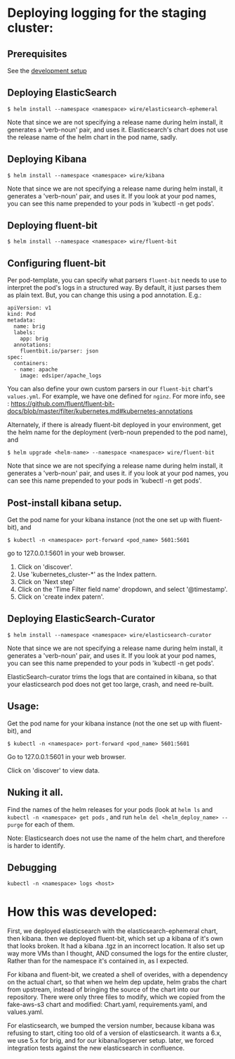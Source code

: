 # Deploying logging for the staging cluster:

## Prerequisites

See the [development setup](https://github.com/wireapp/wire-server-deploy#development-setup)

## Deploying ElasticSearch
```
$ helm install --namespace <namespace> wire/elasticsearch-ephemeral
```

Note that since we are not specifying a release name during helm install, it generates a 'verb-noun' pair, and uses it.
Elasticsearch's chart does not use the release name of the helm chart in the pod name, sadly.


## Deploying Kibana
```
$ helm install --namespace <namespace> wire/kibana
```

Note that since we are not specifying a release name during helm install, it generates a 'verb-noun' pair, and uses it. If you look at your pod names, you can see this name prepended to your pods in 'kubectl -n <namespace> get pods'.

## Deploying fluent-bit
```
$ helm install --namespace <namespace> wire/fluent-bit
```

## Configuring fluent-bit
Per pod-template, you can specify what parsers `fluent-bit` needs to use to interpret the pod's logs in a structured way.
By default, it just parses them as plain text. But, you can change this using a pod annotation. E.g.:
```
apiVersion: v1
kind: Pod
metadata:
  name: brig
  labels:
    app: brig
  annotations:
    fluentbit.io/parser: json
spec:
  containers:
  - name: apache
    image: edsiper/apache_logs
```

You can also define your own custom parsers in our `fluent-bit` chart's `values.yml`. For example, we have one defined for `nginz`.
For more info, see : https://github.com/fluent/fluent-bit-docs/blob/master/filter/kubernetes.md#kubernetes-annotations


Alternately, if there is already fluent-bit deployed in your environment, get the helm name for the deployment (verb-noun prepended to the pod name), and
```
$ helm upgrade <helm-name> --namespace <namespace> wire/fluent-bit
```

Note that since we are not specifying a release name during helm install, it generates a 'verb-noun' pair, and uses it. if you look at your pod names, you can see this name prepended to your pods in 'kubectl -n <namespace> get pods'.

## Post-install kibana setup.

Get the pod name for your kibana instance (not the one set up with fluent-bit), and
```
$ kubectl -n <namespace> port-forward <pod_name> 5601:5601
```

go to 127.0.0.1:5601 in your web browser.

1. Click on 'discover'.
2. Use 'kubernetes_cluster-*' as the Index pattern.
3. Click on 'Next step'
4. Click on the 'Time Filter field name' dropdown, and select '@timestamp'.
5. Click on 'create index patern'.

## Deploying ElasticSearch-Curator
```
$ helm install --namespace <namespace> wire/elasticsearch-curator
```

Note that since we are not specifying a release name during helm install, it generates a 'verb-noun' pair, and uses it. If you look at your pod names, you can see this name prepended to your pods in 'kubectl -n <namespace> get pods'.

ElasticSearch-curator trims the logs that are contained in kibana, so that your elasticsearch pod does not get too large, crash, and need re-built.

## Usage:

Get the pod name for your kibana instance (not the one set up with fluent-bit), and
```
$ kubectl -n <namespace> port-forward <pod_name> 5601:5601
```

Go to 127.0.0.1:5601 in your web browser.

Click on 'discover' to view data.

## Nuking it all.

Find the names of the helm releases for your pods (look at `helm ls` and `kubectl -n <namespace> get pods` , and run `helm del <helm_deploy_name> --purge` for each of them.

Note: Elasticsearch does not use the name of the helm chart, and therefore is harder to identify.

## Debugging
```
kubectl -n <namespace> logs <host>
```

# How this was developed:
First, we deployed elasticsearch with the elasticsearch-ephemeral chart, then kibana. then we deployed fluent-bit, which set up a kibana of it's own that looks broken. It had a kibana .tgz in an incorrect location. It also set up way more VMs than I thought, AND consumed the logs for the entire cluster, Rather than for the namespace it's contained in, as I expected. 

For kibana and fluent-bit, we created a shell of overides, with a dependency on the actual chart, so that when we helm dep update, helm grabs the chart from upstream, instead of bringing the source of the chart into our repository.
There were only three files to modify, which we copied from the fake-aws-s3 chart and modified: Chart.yaml, requirements.yaml, and values.yaml.

For elasticsearch, we bumped the version number, because kibana was refusing to start, citing too old of a version of elasticsearch. it wants a 6.x, we use 5.x for brig, and for our kibana/logserver setup. later, we forced integration tests against the new elasticsearch in confluence.

